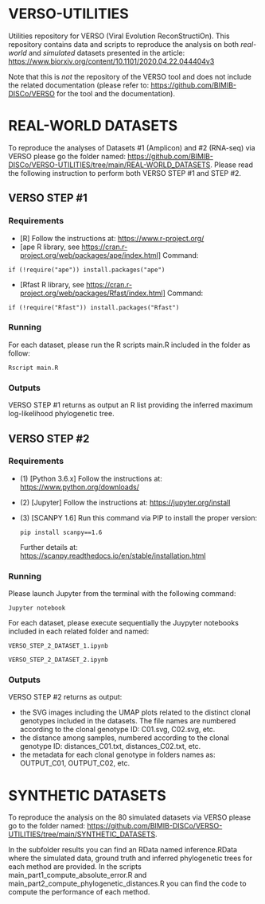 # VERSO-UTILITIES
Utilities repository for VERSO (Viral Evolution ReconStructiOn). This repository contains data and scripts to reproduce the analysis on both *real-world* and *simulated* datasets presented in the article: https://www.biorxiv.org/content/10.1101/2020.04.22.044404v3

Note that this is _not_ the repository of the VERSO tool and does not include the related documentation (please refer to: https://github.com/BIMIB-DISCo/VERSO for the tool and the documentation). 

# REAL-WORLD DATASETS
To reproduce the analyses of Datasets #1 (Amplicon) and #2 (RNA-seq) via VERSO please go the folder named: https://github.com/BIMIB-DISCo/VERSO-UTILITIES/tree/main/REAL-WORLD_DATASETS. Please read the following instruction to perform both VERSO STEP #1 and STEP #2. 
  
## VERSO STEP #1

### Requirements 
  * [R] Follow the instructions at: https://www.r-project.org/ 
  * [ape R library, see https://cran.r-project.org/web/packages/ape/index.html] Command: 
  <pre><code>if (!require("ape")) install.packages("ape")</code></pre>
  * [Rfast R library, see https://cran.r-project.org/web/packages/Rfast/index.html] Command: 
  <pre><code>if (!require("Rfast")) install.packages("Rfast")</code></pre>
  
### Running
For each dataset, please run the R scripts main.R included in the folder as follow:
<pre><code>Rscript main.R</code></pre>

### Outputs 
VERSO STEP #1 returns as output an R list providing the inferred maximum log-likelihood phylogenetic tree.
  
## VERSO STEP #2

### Requirements 
* (1) [Python 3.6.x] Follow the instructions at: https://www.python.org/downloads/
* (2) [Jupyter] Follow the instructions at: https://jupyter.org/install
* (3) [SCANPY 1.6] Run this command via PIP to install the proper version:

	<pre><code>pip install scanpy==1.6</code></pre>
	Further details at: https://scanpy.readthedocs.io/en/stable/installation.html
 
### Running
Please launch Jupyter from the terminal with the following command:
<pre><code>Jupyter notebook</code></pre>

For each dataset, please execute sequentially the Juypyter notebooks included in each related folder and named:   
<pre><code>VERSO_STEP_2_DATASET_1.ipynb </code></pre>
<pre><code>VERSO_STEP_2_DATASET_2.ipynb</code></pre>

### Outputs 
VERSO STEP #2 returns as output:
* the SVG images including the UMAP plots related to the distinct clonal genotypes included in the datasets. The file names are numbered according to the clonal genotype ID: C01.svg, C02.svg, etc.
* the distance among samples, numbered according to the clonal genotype ID: distances_C01.txt, distances_C02.txt, etc.
* the metadata for each clonal genotype in folders names as: OUTPUT_C01, OUTPUT_C02, etc.

  
# SYNTHETIC DATASETS
To reproduce the analysis on the 80 simulated datasets via VERSO please go to the folder named: https://github.com/BIMIB-DISCo/VERSO-UTILITIES/tree/main/SYNTHETIC_DATASETS. 

In the subfolder results you can find an RData named inference.RData where the simulated data, ground truth and inferred phylogenetic trees for each method are provided. In the scripts main_part1_compute_absolute_error.R and main_part2_compute_phylogenetic_distances.R you can find the code to compute the performance of each method. 


